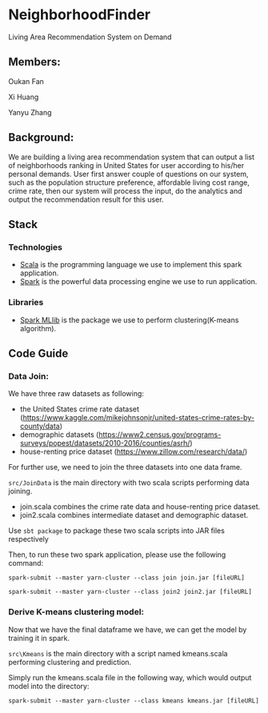 # NeighborhoodFinder
Living Area Recommendation System on Demand

## Members:
Oukan Fan

Xi Huang

Yanyu Zhang


## Background:
We are building a living area recommendation system that can output a list of neighborhoods ranking in United States for user according to his/her personal demands. User first answer couple of questions on our system, such as the population structure preference, affordable living cost range, crime rate, then our system will process the input, do the analytics and output the recommendation result for this user.

## Stack

### Technologies
- [Scala](https://www.scala-lang.org/) is the programming language we use to implement this spark application.
- [Spark](https://spark.apache.org/) is the powerful data processing engine we use to run application.

### Libraries
- [Spark MLlib](https://spark.apache.org/mllib/) is the package we use to perform clustering(K-means algorithm).

## Code Guide

### Data Join:
We have three raw datasets as following:
- the United States crime rate dataset (https://www.kaggle.com/mikejohnsonjr/united-states-crime-rates-by-county/data)
- demographic datasets (https://www2.census.gov/programs-surveys/popest/datasets/2010-2016/counties/asrh/)
- house-renting price dataset (https://www.zillow.com/research/data/) 

For further use, we need to join the three datasets into one data frame. 

`src/JoinData` is the main directory with two scala scripts performing data joining. 
  * join.scala combines the crime rate data and house-renting price dataset.
  * join2.scala combines intermediate dataset and demographic dataset.
  
Use `sbt package` to package these two scala scripts into JAR files respectively

Then, to run these two spark application, please use the following command:

`spark-submit --master yarn-cluster --class join join.jar [fileURL]`

`spark-submit --master yarn-cluster --class join2 join2.jar [fileURL]`

### Derive K-means clustering model:
Now that we have the final dataframe we have, we can get the model by training it in spark. 

`src\Kmeans` is the main directory with a script named kmeans.scala performing clustering and prediction.

Simply run the kmeans.scala file in the following way, which would output model into the directory:

`spark-submit --master yarn-cluster --class kmeans kmeans.jar [fileURL]`